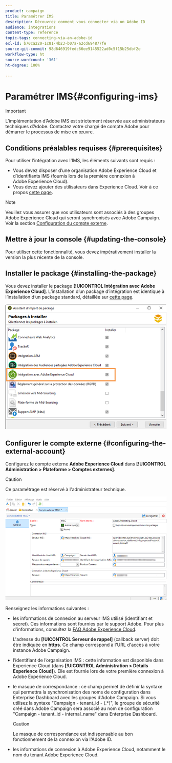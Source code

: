 ```yaml
---
product: campaign
title: Paramétrer IMS
description: Découvrez comment vous connecter via un Adobe ID
audience: integrations
content-type: reference
topic-tags: connecting-via-an-adobe-id
exl-id: b70ca220-1c81-4b23-b07a-a2cd694877fe
source-git-commit: 98d646919fedc66ee9145522ad0c5f15b25dbf2e
workflow-type: ht
source-wordcount: '361'
ht-degree: 100%

---
```


# Paramétrer IMS{#configuring-ims}

>[!IMPORTANT]
>
>L’implémentation d’Adobe IMS est strictement réservée aux administrateurs techniques d’Adobe. Contactez votre chargé de compte Adobe pour démarrer le processus de mise en œuvre.

## Conditions préalables requises {#prerequisites}

Pour utiliser l&#39;intégration avec l&#39;IMS, les éléments suivants sont requis :

* Vous devez disposer d’une organisation Adobe Experience Cloud et d’identifiants IMS (fournis lors de la première connexion à Adobe Experience Cloud).
* Vous devez ajouter des utilisateurs dans Experience Cloud. Voir à ce propos [cette page](https://experienceleague.adobe.com/docs/core-services/interface/manage-users-and-products/admin-getting-started.html?lang=fr).

>[!NOTE]
>
>Veuillez vous assurer que vos utilisateurs sont associés à des groupes Adobe Experience Cloud qui seront synchronisés avec Adobe Campaign. Voir la section [Configuration du compte externe](#configuring-the-external-account).

## Mettre à jour la console {#updating-the-console}

Pour utiliser cette fonctionnalité, vous devez impérativement installer la version la plus récente de la console.

## Installer le package {#installing-the-package}

Vous devez installer le package **[!UICONTROL Intégration avec Adobe Experience Cloud]**. L’installation d’un package d’intégration est identique à l’installation d’un package standard, détaillée sur [cette page](../../installation/using/installing-campaign-standard-packages.md).

![](assets/ims_6.png)

## Configurer le compte externe {#configuring-the-external-account}

Configurez le compte externe **Adobe Experience Cloud** dans **[!UICONTROL Administration > Plateforme > Comptes externes]**.

>[!CAUTION]
>
>Ce paramétrage est réservé à l&#39;administrateur technique.

![](assets/ims_5.png)

Renseignez les informations suivantes :

* les informations de connexion au serveur IMS utilisé (identifiant et secret). Ces informations sont fournies par le support Adobe. Pour plus d&#39;informations, consultez la [FAQ Adobe Experience Cloud](https://experienceleague.adobe.com/docs/core-services/interface/manage-users-and-products/faq.html?lang=fr).

   L&#39;adresse du **[!UICONTROL Serveur de rappel]** (callback server) doit être indiquée en **https**. Ce champ correspond à l&#39;URL d&#39;accès à votre instance Adobe Campaign.

* l’identifiant de l’organisation IMS : cette information est disponible dans Experience Cloud (dans **[!UICONTROL Administration > Détails Experience Cloud]**). Elle est fournie lors de votre première connexion à Adobe Experience Cloud.
* le masque de correspondance : ce champ permet de définir la syntaxe qui permettra la synchronisation des noms de configuration dans Enterprise Dashboard avec les groupes d&#39;Adobe Campaign. Si vous utilisez la syntaxe &quot;Campaign - tenant_id - (.*)&quot;, le groupe de sécurité créé dans Adobe Campaign sera associé au nom de configuration &quot;Campaign - tenant_id - internal_name&quot; dans Enterprise Dashboard.

   >[!CAUTION]
   >
   >Le masque de correspondance est indispensable au bon fonctionnement de la connexion via l&#39;Adobe ID.

* les informations de connexion à Adobe Experience Cloud, notamment le nom du tenant Adobe Experience Cloud.
